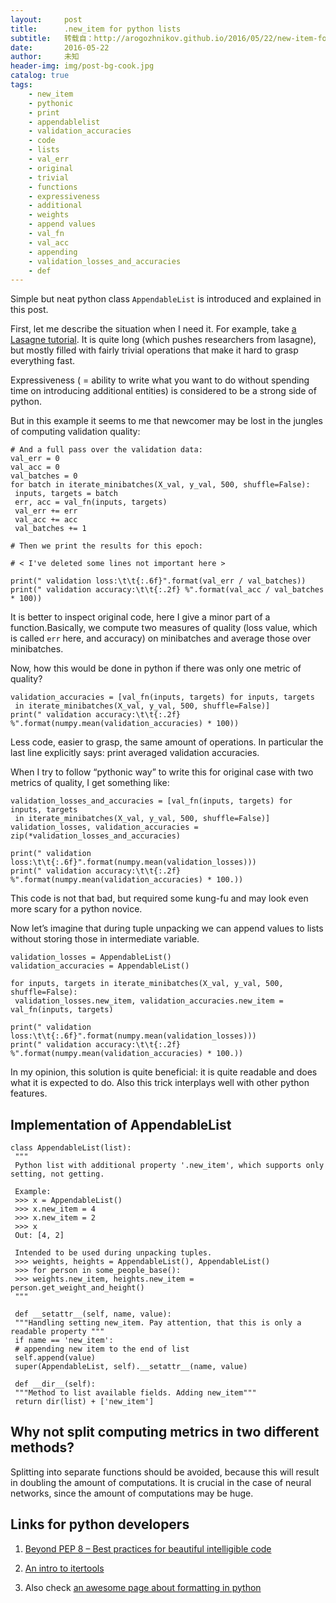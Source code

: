 ```yaml
---
layout:     post
title:      .new_item for python lists
subtitle:   转载自：http://arogozhnikov.github.io/2016/05/22/new-item-for-lists.html
date:       2016-05-22
author:     未知
header-img: img/post-bg-cook.jpg
catalog: true
tags:
    - new_item
    - pythonic
    - print
    - appendablelist
    - validation_accuracies
    - code
    - lists
    - val_err
    - original
    - trivial
    - functions
    - expressiveness
    - additional
    - weights
    - append values
    - val_fn
    - val_acc
    - appending
    - validation_losses_and_accuracies
    - def
---
```


Simple but neat python class `AppendableList` is introduced 
and explained in this post.

First, let me describe the situation when I need it.
 For example, take [a Lasagne tutorial](https://github.com/Lasagne/Lasagne/blob/5a009f98cb479c6c39157027de830a83462dabc0/examples/mnist.py).
 It is quite long (which pushes researchers from lasagne), but mostly filled with fairly trivial operations that make it hard to grasp everything fast.

Expressiveness ( = ability to write what you want to do without spending time on introducing additional entities) 
is considered to be a strong side of python.

But in this example it seems to me that newcomer may be lost in the jungles of computing validation quality:

```
# And a full pass over the validation data:
val_err = 0
val_acc = 0
val_batches = 0
for batch in iterate_minibatches(X_val, y_val, 500, shuffle=False):
 inputs, targets = batch
 err, acc = val_fn(inputs, targets)
 val_err += err
 val_acc += acc
 val_batches += 1

# Then we print the results for this epoch:

# < I've deleted some lines not important here >

print(" validation loss:\t\t{:.6f}".format(val_err / val_batches))
print(" validation accuracy:\t\t{:.2f} %".format(val_acc / val_batches * 100))
```

It is better to inspect original code, here I give a minor part of a function.Basically, we compute two measures of quality (loss value, which is called `err` here, and accuracy) 
on minibatches and average those over minibatches.

Now, how this would be done in python if there was only one metric of quality?

```
validation_accuracies = [val_fn(inputs, targets) for inputs, targets
 in iterate_minibatches(X_val, y_val, 500, shuffle=False)]
print(" validation accuracy:\t\t{:.2f} %".format(numpy.mean(validation_accuracies) * 100))
```

Less code, easier to grasp, the same amount of operations.
In particular the last line explicitly says: print averaged validation accuracies.

When I try to follow “pythonic way” to write this for original case with two metrics of quality, 
 I get something like:

```
validation_losses_and_accuracies = [val_fn(inputs, targets) for inputs, targets
 in iterate_minibatches(X_val, y_val, 500, shuffle=False)]
validation_losses, validation_accuracies = zip(*validation_losses_and_accuracies)

print(" validation loss:\t\t{:.6f}".format(numpy.mean(validation_losses)))
print(" validation accuracy:\t\t{:.2f} %".format(numpy.mean(validation_accuracies) * 100.))
```

This code is not that bad, but required some kung-fu and may look even more scary for a python novice.

Now let’s imagine that during tuple unpacking we can append values 
to lists without storing those in intermediate variable.

```
validation_losses = AppendableList()
validation_accuracies = AppendableList()

for inputs, targets in iterate_minibatches(X_val, y_val, 500, shuffle=False):
 validation_losses.new_item, validation_accuracies.new_item = val_fn(inputs, targets)
 
print(" validation loss:\t\t{:.6f}".format(numpy.mean(validation_losses)))
print(" validation accuracy:\t\t{:.2f} %".format(numpy.mean(validation_accuracies) * 100.))
```

In my opinion, this solution is quite beneficial: it is quite readable and does what it is expected to do.
Also this trick interplays well with other python features.

## Implementation of **AppendableList**

```
class AppendableList(list):
 """
 Python list with additional property '.new_item', which supports only setting, not getting.
 
 Example: 
 >>> x = AppendableList()
 >>> x.new_item = 4
 >>> x.new_item = 2
 >>> x
 Out: [4, 2]
 
 Intended to be used during unpacking tuples.
 >>> weights, heights = AppendableList(), AppendableList()
 >>> for person in some_people_base():
 >>> weights.new_item, heights.new_item = person.get_weight_and_height() 
 """
 
 def __setattr__(self, name, value):
 """Handling setting new_item. Pay attention, that this is only a readable property """
 if name == 'new_item':
 # appending new item to the end of list
 self.append(value)
 super(AppendableList, self).__setattr__(name, value)
 
 def __dir__(self):
 """Method to list available fields. Adding new_item"""
 return dir(list) + ['new_item']
```

## Why not split computing metrics in two different methods?

Splitting into separate functions should be avoided, because this will result in doubling the amount of computations.
It is crucial in the case of neural networks, since the amount of computations may be huge.

## Links for python developers

1. [Beyond PEP 8 – Best practices for beautiful intelligible code](https://www.youtube.com/watch?v=wf-BqAjZb8M)

1. [An intro to itertools](http://www.blog.pythonlibrary.org/2016/04/20/python-201-an-intro-to-itertools)

1. Also check [an awesome page about formatting in python](https://pyformat.info/)

